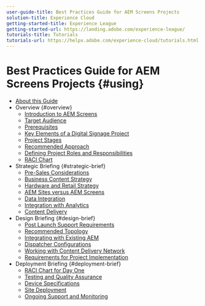 ```yaml
---
user-guide-title: Best Practices Guide for AEM Screens Projects
solution-title: Experience Cloud
getting-started-title: Experience League
getting-started-url: https://landing.adobe.com/experience-league/
tutorials-title: Tutorials
tutorials-url: https://helpx.adobe.com/experience-cloud/tutorials.html
---
```


# Best Practices Guide for AEM Screens Projects {#using}

+ [About this Guide](about-guide.md)
+ Overview {#overview}
  + [Introduction to AEM Screens](introduction.md)
  + [Target Audience](targeted-audience.md)
  + [Prerequisites](pre-requisites.md)
  + [Key Elements of a Digital Signage Project](getting-started-digital-signage.md)
  + [Project Stages](project-stages.md)
  + [Recommended Approach](recommended-approach.md)
  + [Defining Project Roles and Responsibilities](roles-and-responsibilities.md)
  + [RACI Chart](raci-chart.md)
+ Strategic Briefing {#strategic-brief}
  + [Pre-Sales Considerations](pre-sales-considerations.md)
  + [Business Content Strategy](business-content-strategy.md)
  + [Hardware and Retail Strategy](hardware-retail-strategy.md)
  + [AEM Sites versus AEM Screens](aem-sites-versus-screens.md)
  + [Data Integration](data-integration.md)
  + [Integration with Analytics](analytics.md)
  + [Content Delivery](content-delivery.md)
+ Design Briefing {#design-brief}
  + [Post Launch Support Requirements](post-launch-support.md)
  + [Recommended Topology](recommended-topology.md)
  + [Integrating with Existing AEM](integrating-with-aem.md)
  + [Dispatcher Configurations](dispatcher-configurations.md)
  + [Working with Content Delivery Network](content-delivery-network.md)
  + [Requirements for Project Implementation](requirements-implementation.md)
+ Deployment Briefing {#deployment-brief}
  + [RACI Chart for Day One](raci-chart-day-one.md)
  + [Testing and Quality Assurance](testing-quality-assurance.md)
  + [Device Specifications](device-specifications.md)
  + [Site Deployment](site-deployment.md)
  + [Ongoing Support and Monitoring](support-monitoring.md)

